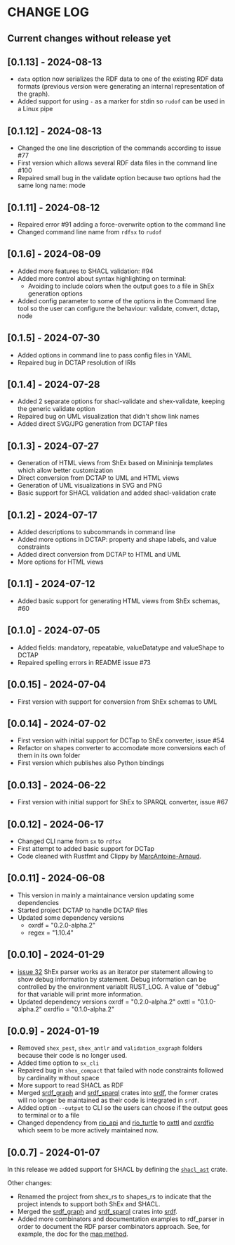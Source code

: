 # CHANGE LOG

## Current changes without release yet

## [0.1.13] - 2024-08-13

- `data` option now serializes the RDF data to one of the existing RDF data formats (previous version were generating an internal representation of the graph).
- Added support for using `-` as a marker for stdin so `rudof` can be used in a Linux pipe

## [0.1.12] - 2024-08-13

- Changed the one line description of the commands according to issue #77
- First version which allows several RDF data files in the command line #100
- Repaired small bug in the validate option because two options had the same long name: mode

## [0.1.11] - 2024-08-12

- Repaired error #91 adding a force-overwrite option to the command line
- Changed command line name from `rdfsx` to `rudof`

## [0.1.6] - 2024-08-09

- Added more features to SHACL validation: #94
- Added more control about syntax highlighting on terminal:
  - Avoiding to include colors when the output goes to a file in ShEx generation options
- Added config parameter to some of the options in the Command line tool so the user can configure the behaviour: validate, convert, dctap, node

## [0.1.5] - 2024-07-30

- Added options in command line to pass config files in YAML
- Repaired bug in DCTAP resolution of IRIs

## [0.1.4] - 2024-07-28

- Added 2 separate options for shacl-validate and shex-validate, keeping the generic validate option
- Repaired bug on UML visualization that didn't show link names
- Added direct SVG/JPG generation from DCTAP files

## [0.1.3] - 2024-07-27

- Generation of HTML views from ShEx based on Minininja templates which allow better customization
- Direct conversion from DCTAP to UML and HTML views
- Generation of UML visualizations in SVG and PNG
- Basic support for SHACL validation and added shacl-validation crate

## [0.1.2] - 2024-07-17

- Added descriptions to subcommands in command line
- Added more options in DCTAP: property and shape labels, and value constraints
- Added direct conversion from DCTAP to HTML and UML
- More options for HTML views

## [0.1.1] - 2024-07-12

- Added basic support for generating HTML views from ShEx schemas, #60

## [0.1.0] - 2024-07-05

- Added fields: mandatory, repeatable, valueDatatype and valueShape to DCTAP
- Repaired spelling errors in README issue #73

## [0.0.15] - 2024-07-04

- First version with support for conversion from ShEx schemas to UML

## [0.0.14] - 2024-07-02

- First version with initial support for DCTap to ShEx converter, issue #54
- Refactor on shapes converter to accomodate more conversions each of them in its own folder
- First version which publishes also Python bindings

## [0.0.13] - 2024-06-22

- First version with initial support for ShEx to SPARQL converter, issue #67

## [0.0.12] - 2024-06-17

- Changed CLI name from `sx` to `rdfsx`
- First attempt to added basic support for DCTap
- Code cleaned with Rustfmt and Clippy by [MarcAntoine-Arnaud](https://github.com/MarcAntoine-Arnaud).

## [0.0.11] - 2024-06-08

- This version in mainly a maintainance version updating some dependencies
- Started project DCTAP to handle DCTAP files
- Updated some dependency versions
  - oxrdf = "0.2.0-alpha.2"
  - regex = "1.10.4"

## [0.0.10] - 2024-01-29

- [issue 32](https://github.com/weso/shapes-rs/issues/32) ShEx parser works as an iterator per statement allowing to show debug information by statement. Debug information can be controlled by the environment variablt RUST_LOG. A value of "debug" for that variable will print more information.
- Updated dependency versions
    oxrdf = "0.2.0-alpha.2"
    oxttl = "0.1.0-alpha.2"
    oxrdfio = "0.1.0-alpha.2"

## [0.0.9] - 2024-01-19

- Removed `shex_pest`, `shex_antlr` and `validation_oxgraph` folders because their code is no longer used.
- Added time option to `sx_cli`
- Repaired bug in `shex_compact` that failed with node constraints followed by cardinality without space
- More support to read SHACL as RDF
- Merged [srdf_graph](https://crates.io/crates/srdf_graph) and [srdf_sparql](https://crates.io/crates/srdf_sparql) crates into [srdf](https://crates.io/crates/srdf), the former crates will no longer be maintained as their code is integrated in `srdf`.
- Added option `--output` to CLI so the users can choose if the output goes to terminal or to a file
- Changed dependency from [rio_api](https://crates.io/crates/rio) and [rio_turtle](https://crates.io/crates/rio_turtle) to [oxttl](https://crates.io/crates/oxttl) and [oxrdfio](https://crates.io/crates/oxrdfio) which seem to be more actively maintained now.

## [0.0.7] - 2024-01-07

In this release we added support for SHACL by defining the [`shacl_ast`](https://crates.io/crates/shacl_ast) crate.

Other changes:

- Renamed the project from shex_rs to shapes_rs to indicate that the project intends to support both ShEx and SHACL.
- Merged the [srdf_graph](https://crates.io/crates/srdf_graph) and [srdf_sparql](https://crates.io/crates/srdf_sparql) crates into [srdf](https://crates.io/crates/srdf).
- Added more combinators and documentation examples to rdf_parser in order to document the RDF parser combinators approach. See, for example, the doc for the [map method](https://docs.rs/srdf/latest/srdf/srdf_parser/trait.RDFNodeParse.html#method.map).

